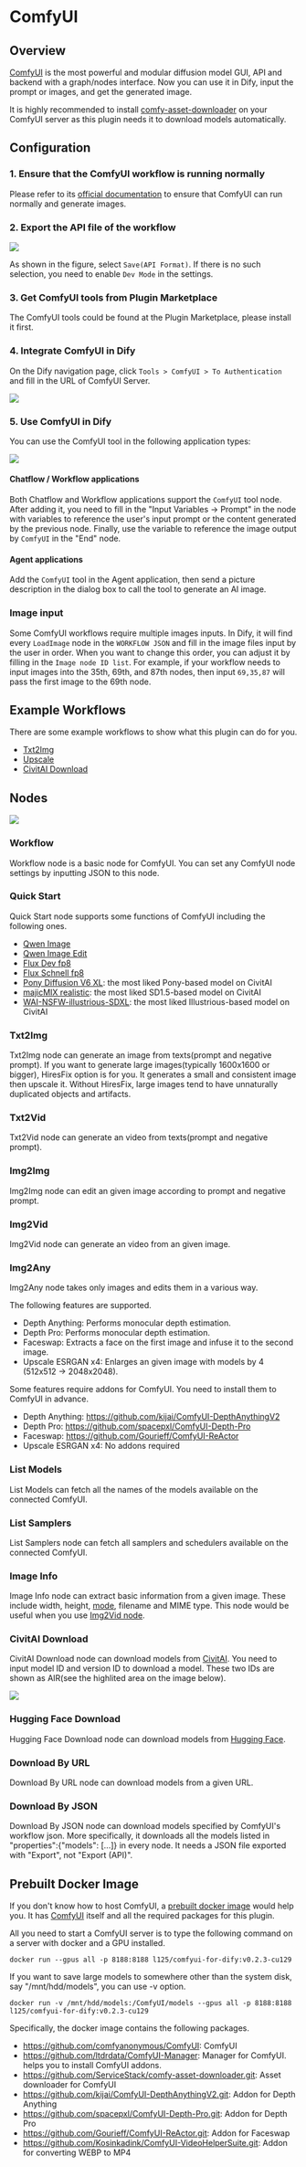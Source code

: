 # ComfyUI

## Overview

[ComfyUI](https://www.comfy.org/) is the most powerful and modular diffusion model GUI, API and backend with a graph/nodes interface. Now you can use it in Dify, input the prompt or images, and get the generated image.

It is highly recommended to install [comfy-asset-downloader](https://github.com/ServiceStack/comfy-asset-downloader.git) on your ComfyUI server as this plugin needs it to download models automatically.

## Configuration

### 1. Ensure that the ComfyUI workflow is running normally

Please refer to its [official documentation](https://docs.comfy.org/get_started/gettingstarted) to ensure that ComfyUI can run normally and generate images.

### 2. Export the API file of the workflow

![](./_assets/comfyui_2.PNG)

As shown in the figure, select `Save(API Format)`. If there is no such selection, you need to enable `Dev Mode` in the settings.

### 3. Get ComfyUI tools from Plugin Marketplace

The ComfyUI tools could be found at the Plugin Marketplace, please install it first.

### 4. Integrate ComfyUI in Dify

On the Dify navigation page, click `Tools > ComfyUI > To Authentication` and fill in the URL of ComfyUI Server.

![](./_assets/comfyui_3.PNG)

### 5. Use ComfyUI in Dify

You can use the ComfyUI tool in the following application types:

![](./_assets/comfyui_4.PNG)

#### Chatflow / Workflow applications

Both Chatflow and Workflow applications support the `ComfyUI` tool node. After adding it, you need to fill in the "Input Variables → Prompt" in the node with variables to reference the user's input prompt or the content generated by the previous node. Finally, use the variable to reference the image output by `ComfyUI` in the "End" node.

#### Agent applications

Add the `ComfyUI` tool in the Agent application, then send a picture description in the dialog box to call the tool to generate an AI image.

### Image input

Some ComfyUI workflows require multiple images inputs. In Dify, it will find every `LoadImage` node in the `WORKFLOW JSON` and fill in the image files input by the user in order. When you want to change this order, you can adjust it by filling in the `Image node ID list`. For example, if your workflow needs to input images into the 35th, 69th, and 87th nodes, then input `69,35,87` will pass the first image to the 69th node.

## Example Workflows

There are some example workflows to show what this plugin can do for you.

* [Txt2Img](_assets/Txt2Img.yml)
* [Upscale](_assets/Upscale.yml)
* [CivitAI Download](_assets/CivitAI.yml)

## Nodes

![](./_assets/nodes.png)

### Workflow

Workflow node is a basic node for ComfyUI.
You can set any ComfyUI node settings by inputting JSON to this node.

### Quick Start

Quick Start node supports some functions of ComfyUI including the following ones.

* [Qwen Image](https://comfyanonymous.github.io/ComfyUI_examples/qwen_image/)
* [Qwen Image Edit](https://comfyanonymous.github.io/ComfyUI_examples/qwen_image/)
* [Flux Dev fp8](https://comfyanonymous.github.io/ComfyUI_examples/flux/)
* [Flux Schnell fp8](https://comfyanonymous.github.io/ComfyUI_examples/flux/)
* [Pony Diffusion V6 XL](https://civitai.com/models/257749/pony-diffusion-v6-xl): the most liked Pony-based model on CivitAI
* [majicMIX realistic](https://civitai.com/models/43331/majicmix-realistic): the most liked SD1.5-based model on CivitAI
* [WAI-NSFW-illustrious-SDXL](https://civitai.com/models/827184/wai-nsfw-illustrious-sdxl): the most liked Illustrious-based model on CivitAI

### Txt2Img

Txt2Img node can generate an image from texts(prompt and negative prompt).
If you want to generate large images(typically 1600x1600 or bigger), HiresFix option is for you.
It generates a small and consistent image then upscale it.
Without HiresFix, large images tend to have unnaturally duplicated objects and artifacts.

### Txt2Vid

Txt2Vid node can generate an video from texts(prompt and negative prompt).

### Img2Img

Img2Img node can edit an given image according to prompt and negative prompt.

### Img2Vid

Img2Vid node can generate an video from an given image.

### Img2Any

Img2Any node takes only images and edits them in a various way.

The following features are supported.
* Depth Anything: Performs monocular depth estimation.
* Depth Pro: Performs monocular depth estimation.
* Faceswap: Extracts a face on the first image and infuse it to the second image.
* Upscale ESRGAN x4: Enlarges an given image with models by 4 (512x512 -> 2048x2048). 

Some features require addons for ComfyUI. You need to install them to ComfyUI in advance.
* Depth Anything: https://github.com/kijai/ComfyUI-DepthAnythingV2
* Depth Pro: https://github.com/spacepxl/ComfyUI-Depth-Pro
* Faceswap: https://github.com/Gourieff/ComfyUI-ReActor
* Upscale ESRGAN x4: No addons required

### List Models

List Models can fetch all the names of the models available on the connected ComfyUI.

### List Samplers

List Samplers node can fetch all samplers and schedulers available on the connected ComfyUI.

### Image Info

Image Info node can extract basic information from a given image.
These include width, height, [mode](https://pillow.readthedocs.io/en/stable/handbook/concepts.html#modes), filename and MIME type.
This node would be useful when you use [Img2Vid node](#img2vid).

### CivitAI Download

CivitAI Download node can download models from [CivitAI](https://civitai.com/home).
You need to input model ID and version ID to download a model.
These two IDs are shown as AIR(see the highlited area on the image below).

![](_assets/AIR.jpg)

### Hugging Face Download
Hugging Face Download node can download models from [Hugging Face](https://huggingface.co/).

### Download By URL 
Download By URL node can download models from a given URL.

### Download By JSON
Download By JSON node can download models specified by ComfyUI's workflow json.
More specifically, it downloads all the models listed in "properties":{"models": [...]} in every node.
It needs a JSON file exported with "Export", not "Export (API)".

## Prebuilt Docker Image

If you don't know how to host ComfyUI, a [prebuilt docker image](https://hub.docker.com/r/l125/comfyui-for-dify) would help you.
It has [ComfyUI](https://github.com/comfyanonymous/ComfyUI) itself and all the required packages for this plugin.

All you need to start a ComfyUI server is to type the following command on a server with docker and a GPU installed.
```
docker run --gpus all -p 8188:8188 l125/comfyui-for-dify:v0.2.3-cu129
```

If you want to save large models to somewhere other than the system disk, say "/mnt/hdd/models", you can use -v option.
```
docker run -v /mnt/hdd/models:/ComfyUI/models --gpus all -p 8188:8188 l125/comfyui-for-dify:v0.2.3-cu129
```

Specifically, the docker image contains the following packages.

* https://github.com/comfyanonymous/ComfyUI: ComfyUI
* https://github.com/ltdrdata/ComfyUI-Manager: Manager for ComfyUI. helps you to install ComfyUI addons.
* https://github.com/ServiceStack/comfy-asset-downloader.git: Asset downloader for ComfyUI
* https://github.com/kijai/ComfyUI-DepthAnythingV2.git: Addon for Depth Anything
* https://github.com/spacepxl/ComfyUI-Depth-Pro.git: Addon for Depth Pro
* https://github.com/Gourieff/ComfyUI-ReActor.git: Addon for Faceswap
* https://github.com/Kosinkadink/ComfyUI-VideoHelperSuite.git: Addon for converting WEBP to MP4
